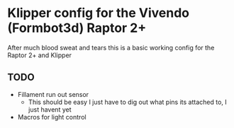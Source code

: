 # Klipper config for the Vivendo (Formbot3d) Raptor 2+
After much blood sweat and tears this is a basic working config for the Raptor 2+ and Klipper

## TODO
* Fillament run out sensor
  * This should be easy I just have to dig out what pins its attached to, I just havent yet
* Macros for light control
